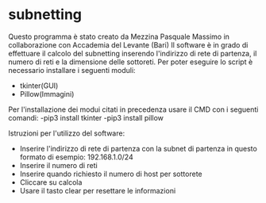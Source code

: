 # subnetting
Questo programma è stato creato da Mezzina Pasquale Massimo in collaborazione con Accademia del Levante (Bari)
Il software è in grado di effettuare il calcolo del subnetting inserendo l'indirizzo di rete di partenza, il numero di reti e la dimensione delle sottoreti. 
Per poter eseguire lo script è necessario installare i seguenti moduli:
 - tkinter(GUI) 
 - Pillow(Immagini)

Per l'installazione dei modui citati in precedenza usare il CMD con i seguenti comandi:
-pip3 install tkinter
-pip3 install pillow

Istruzioni per l'utilizzo del software:
- Inserire l'indirizzo di rete di partenza con la subnet di partenza in questo formato di esempio: 192.168.1.0/24
- Inserire il numero di reti
- Inserire quando richiesto il numero di host per sottorete
- Cliccare su calcola
- Usare il tasto clear per resettare le informazioni 

